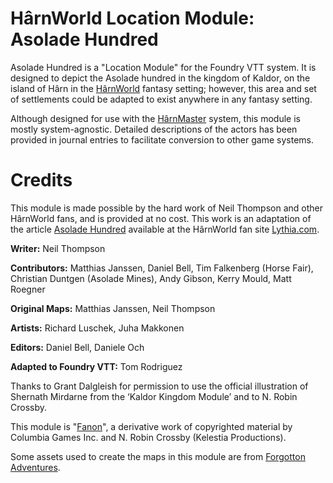 # HârnWorld Location Module: Asolade Hundred

Asolade Hundred is a "Location Module" for the Foundry VTT system. It is designed to depict
the Asolade hundred in the kingdom of Kaldor, on the island of Hârn in the
[HârnWorld](https://columbiagames.com/harnworld/) fantasy setting; however, this area
and set of settlements could be adapted to exist anywhere in any fantasy setting.

Although designed for use with the [HârnMaster](https://foundryvtt.com/packages/hm3)
system, this module is mostly system-agnostic.
Detailed descriptions of the actors has been provided in journal entries to facilitate
conversion to other game systems.

# Credits

This module is made possible by the hard work of Neil Thompson and other HârnWorld fans,
and is provided at no cost. This work is an adaptation of the article
[Asolade Hundred](https://www.lythia.com/harnworld/settlements/asolade-hundred/) available
at the HârnWorld fan site [Lythia.com](https://www.lythia.com/).

**Writer:** Neil Thompson

**Contributors:**  Matthias Janssen, Daniel Bell, Tim Falkenberg (Horse Fair),
Christian Duntgen (Asolade Mines), Andy Gibson, Kerry Mould, Matt Roegner

**Original Maps:** Matthias Janssen, Neil Thompson

**Artists:** Richard Luschek, Juha Makkonen

**Editors:** Daniel Bell, Daniele Och

**Adapted to Foundry VTT:** Tom Rodriguez

Thanks to Grant Dalgleish for permission to use the official illustration of Shernath Mirdarne
from the ‘Kaldor Kingdom Module’ and to N. Robin Crossby.

This module is "[Fanon](https://www.lythia.com/about/publishing-fan-written-material/)",
a derivative work of copyrighted material by Columbia Games Inc. and N. Robin Crossby (Kelestia Productions).

Some assets used to create the maps in this module are from
[Forgotton Adventures](https://www.forgotten-adventures.net/).
